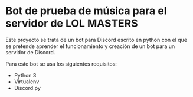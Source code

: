 # Bot de prueba de música para el servidor de LOL MASTERS
Este proyecto se trata de un bot para Discord escrito en python con el que se pretende aprender el funcionamiento y creación de un bot para un servidor de Discord.

Para este bot se usa los siguientes requisitos:
* Python 3
* Virtualenv
* Discord.py
